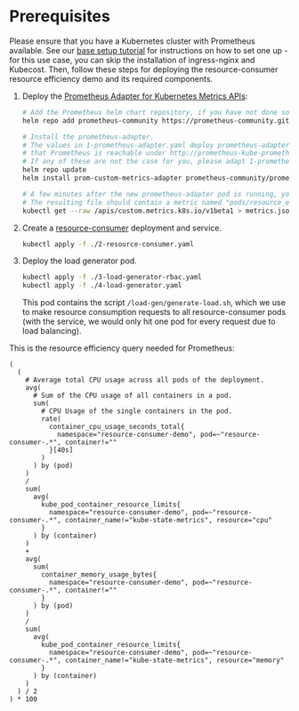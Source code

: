 # Prerequisites

Please ensure that you have a Kubernetes cluster with Prometheus available.
See our [base setup tutorial](https://github.com/polaris-slo-cloud/polaris/tree/master/testbeds/kubernetes/microk8s/base) for instructions on how to set one up - for this use case, you can skip the installation of ingress-nginx and Kubecost.
Then, follow these steps for deploying the resource-consumer resource efficiency demo and its required components.

1. Deploy the [Prometheus Adapter for Kubernetes Metrics APIs](https://github.com/kubernetes-sigs/prometheus-adapter):

    ```sh
    # Add the Prometheus helm chart repository, if you have not done so already during cluster setup.
    helm repo add prometheus-community https://prometheus-community.github.io/helm-charts
    
    # Install the prometheus-adapter.
    # The values in 1-prometheus-adapter.yaml deploy prometheus-adapter in the `monitoring` namespace and assume
    # that Prometheus is reachable under http://prometheus-kube-prometheus-prometheus.monitoring.svc:9090
    # If any of these are not the case for you, please adapt 1-prometheus-adapter.yaml.
    helm repo update
    helm install prom-custom-metrics-adapter prometheus-community/prometheus-adapter -f ./1-prometheus-adapter.yaml

    # A few minutes after the new prometheus-adapter pod is running, you can list all available custom metrics using the command below.
    # The resulting file should contain a metric named "pods/resource_efficiency_prom".
    kubectl get --raw /apis/custom.metrics.k8s.io/v1beta1 > metrics.json
    ```

2. Create a [resource-consumer](https://github.com/kubernetes/kubernetes/tree/master/test/images/resource-consumer) deployment and service.

    ```sh
    kubectl apply -f ./2-resource-consumer.yaml
    ```

3. Deploy the load generator pod.

    ```sh
    kubectl apply -f ./3-load-generator-rbac.yaml
    kubectl apply -f ./4-load-generator.yaml
    ```

    This pod contains the script `/load-gen/generate-load.sh`, which we use to make resource consumption requests to all resource-consumer pods (with the service, we would only hit one pod for every request due to load balancing).


This is the resource efficiency query needed for Prometheus:
```
(
  (
    # Average total CPU usage across all pods of the deployment.
    avg(
      # Sum of the CPU usage of all containers in a pod.
      sum(
        # CPU Usage of the single containers in the pod.
        rate(
          container_cpu_usage_seconds_total{
            namespace="resource-consumer-demo", pod=~"resource-consumer-.*", container!=""
          }[40s]
        )
      ) by (pod)
    )
    /
    sum(
      avg(
        kube_pod_container_resource_limits{
          namespace="resource-consumer-demo", pod=~"resource-consumer-.*", container_name!="kube-state-metrics", resource="cpu"
        }
      ) by (container)
    )
    +
    avg(
      sum(
        container_memory_usage_bytes{
          namespace="resource-consumer-demo", pod=~"resource-consumer-.*", container!=""
        }
      ) by (pod)
    )
    /
    sum(
      avg(
        kube_pod_container_resource_limits{
          namespace="resource-consumer-demo", pod=~"resource-consumer-.*", container_name!="kube-state-metrics", resource="memory"
        }
      ) by (container)
    )
  ) / 2
) * 100
```
